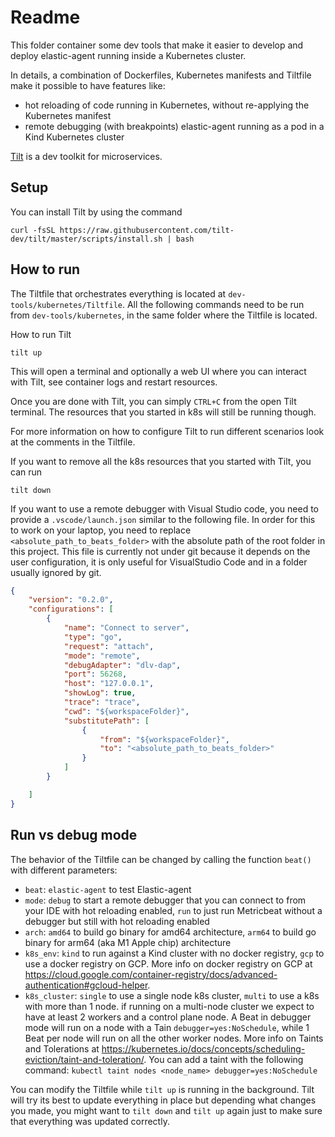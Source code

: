 # Readme

This folder container some dev tools that make it easier to develop and deploy elastic-agent running inside a Kubernetes cluster.

In details, a combination of Dockerfiles, Kubernetes manifests and Tiltfile make it possible to have features like:
- hot reloading of code running in Kubernetes, without re-applying the Kubernetes manifest
- remote debugging (with breakpoints) elastic-agent running as a pod in a Kind Kubernetes cluster

[Tilt](https://tilt.dev/) is a dev toolkit for microservices.


## Setup
You can install Tilt by using the command

```shell
curl -fsSL https://raw.githubusercontent.com/tilt-dev/tilt/master/scripts/install.sh | bash
```


## How to run
The Tiltfile that orchestrates everything is located at `dev-tools/kubernetes/Tiltfile`. All the following commands need to be run from `dev-tools/kubernetes`, in the same folder where the Tiltfile is located.

How to run Tilt

```shell
tilt up
```

This will open a terminal and optionally a web UI where you can interact with Tilt, see container logs and restart resources.

Once you are done with Tilt, you can simply `CTRL+C` from the open Tilt terminal. The resources that you started in k8s will still be running though.

For more information on how to configure Tilt to run different scenarios look at the comments in the Tiltfile.

If you want to remove all the k8s resources that you started with Tilt, you can run

```shell
tilt down
```

If you want to use a remote debugger with Visual Studio code, you need to provide a `.vscode/launch.json` similar to the following file. In order for this to work on your laptop, you need to replace `<absolute_path_to_beats_folder>` with the absolute path of the root folder in this project. This file is currently not under git because it depends on the user configuration, it is only useful for VisualStudio Code and in a folder usually ignored by git.

```json
{
    "version": "0.2.0",
    "configurations": [
        {
            "name": "Connect to server",
            "type": "go",
            "request": "attach",
            "mode": "remote",
            "debugAdapter": "dlv-dap",
            "port": 56268,
            "host": "127.0.0.1",
            "showLog": true,
            "trace": "trace",
            "cwd": "${workspaceFolder}",
            "substitutePath": [
                {
	                "from": "${workspaceFolder}",
                    "to": "<absolute_path_to_beats_folder>"
                }
            ]
        }

    ]
}
```


## Run vs debug mode
The behavior of the Tiltfile can be changed by calling the function `beat()` with different parameters:
- `beat`: `elastic-agent` to test Elastic-agent
- `mode`: `debug` to start a remote debugger that you can connect to from your IDE with hot reloading enabled, `run` to just run Metricbeat without a debugger but still with hot reloading enabled
- `arch`: `amd64` to build go binary for amd64 architecture, `arm64` to build go binary for arm64 (aka M1 Apple chip) architecture
- `k8s_env`: `kind` to run against a Kind cluster with no docker registry, `gcp` to use a docker registry on GCP. More info on docker registry on GCP at https://cloud.google.com/container-registry/docs/advanced-authentication#gcloud-helper.
- `k8s_cluster`: `single` to use a single node k8s cluster, `multi` to use a k8s with more than 1 node.
      if running on a multi-node cluster we expect to have at least 2 workers and a control plane node.
      A Beat in debugger mode will run on a node with a Tain `debugger=yes:NoSchedule`, while 1 Beat per node will run on all the other worker nodes.
      More info on Taints and Tolerations at https://kubernetes.io/docs/concepts/scheduling-eviction/taint-and-toleration/.
      You can add a taint with the following command:
          `kubectl taint nodes <node_name> debugger=yes:NoSchedule`

You can modify the Tiltfile while `tilt up` is running in the background. Tilt will try its best to update everything in place but depending what changes you made, you might want to `tilt down` and `tilt up` again just to make sure that everything was updated correctly.
